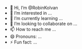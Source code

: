 - 👋 Hi, I’m @RobinKolvan
- 👀 I’m interested in ...
- 🌱 I’m currently learning ...
- 💞️ I’m looking to collaborate on ...
- 📫 How to reach me ...
- 😄 Pronouns: ...
- ⚡ Fun fact: ...

<!---
RobinKolvan/RobinKolvan is a ✨ special ✨ repository because its `README.md` (this file) appears on your GitHub profile.
You can click the Preview link to take a look at your changes.
--->
